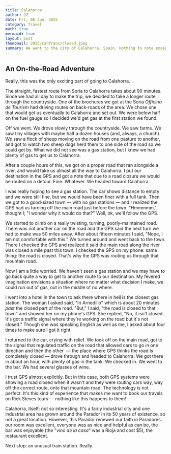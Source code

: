 ```yaml
---
title: Calahorra
author: JZ
date: Fri, 06 Jun, 2025
category: Travel
math: true
mermaid: true
layout: post
thumbnail: 2025/canfranc/closed.jpeg
summary: We went to the city of Calahorra, Spain. Nothing to note except a little adventure on the way to Calahorra.
---  
```

<h2>An On-the-Road Adventure</h2>
Really, this was the only exciting part of going to Calahorra. 

The straight, fastest route from Soria to Calahorra takes about 90 minutes. Since we had all day to make the trip, we decided to take a longer route through the countryside. One of the brochures we got at the Soria <em>Officina de Tourism</em> had driving routes on back-roads of the area. We chose one that would get us eventually to Calahorra and set out. We were below half on the fuel gauge so I decided we'd get gas at the first station we found. 

Off we went. We drove slowly through the countryside. We saw farms. We saw tiny villages with maybe half a dozen houses (and, always, a church). We saw a flock of sheep moving on the road from one pasture to another, and got to watch two sheep dogs herd them to one side of the road so we could get by. What we did not see was a gas station, but I knew we had plenty of gas to get us to Calahorra.

After a couple hours of this, we got on a proper road that ran alongside a river, and would take us almost all the way to Calahorra. I put our destination in the GPS and got a note that due to a road closure we would be routed on a detour. Fine. Whatever. We headed toward Calahorra.

I was really hoping to see a gas station. The car shows distance to empty and we were still fine, but we would have been finer with a full tank. Then we got to a good-sized town&nbsp;&mdash;&nbsp;with no gas stations&nbsp;&mdash;&nbsp;and I realized the GPS had us turning off the main road just before the town. "Hmmmmm," thought I; "I wonder why it would do that?" Well, ok, we'll follow the GPS. 

We started to climb on a really twisting, turning, poorly-maintained road. There was not another car on the road and the GPS said the next turn we had to make was 50 miles away. After about fifteen minutes I said, "Nope, I am not comfortable with this." We turned around and went back to the town. There I checked the GPS and realized it said the main road along the river was closed a mile past this town. I checked the GPS on my phone: same thing: the road is closed. That's why the GPS was routing us through that mountain road. 

Now I am a little worried. We haven't seen a gas station and we may have to go back quite a way to get to another route to our destination. My fevered imagination envisions a situation where no matter what decision I make, we could run out of gas, out in the middle of no where.

I went into a hotel in the town to ask there where in hell is the closest gas station. The woman I asked said, "In Arnedillo" which is about 20 minutes <em>past</em> the closed part of the road. "But," I said, "the road is closed to that town" and showed her on my phone's GPS. She replied, "No, it isn't closed. It's got a traffic signal where they're working on the road but it's not closed." Though she was speaking English as well as me, I asked about four times to make sure I got it right

I returned to the car, crying with relief. We took off on the main road, got to the signal that regulated traffic on the road that allowed cars to go in one direction and then the other &nbsp;&mdash;&nbsp;the place where GPS thinks the road is completely closed&nbsp;&mdash;&nbsp;drove through and headed to Calahorra. We got there in about an hour, with plenty of gas in the tank. We checked in. We went to the bar. We had several glasses of wine.

I trust GPS almost explicitly. But in this case, both GPS systems were showing a road closed when it wasn't and they were routing cars way, way off the correct route, onto that mountain road. The technology is not perfect. It's this kind of experience that makes me want to book our travels on Rick Steves tours&nbsp;&mdash;&nbsp;nothing like this happens to them!

Calahorra, itself: not so interesting. It's a fairly industrial city and one industrial area has grown around the Parador in its 50 years of existence, so not a great location. However, this Parador renewed our faith in Paradores: our room was excellent, everyone was as nice and helpful as can be, the bar was enjoyable (the "<em>vino de la casa</em>" was a Rioja and cost $5), the restaurant excellent. 

Next stop: an unusual train station. Really.